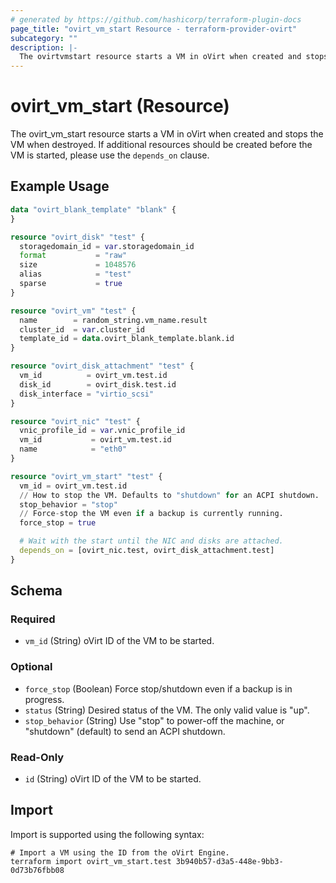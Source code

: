 ```yaml
---
# generated by https://github.com/hashicorp/terraform-plugin-docs
page_title: "ovirt_vm_start Resource - terraform-provider-ovirt"
subcategory: ""
description: |-
  The ovirtvmstart resource starts a VM in oVirt when created and stops the VM when destroyed. If additional resources should be created before the VM is started, please use the depends_on clause.
---
```


# ovirt_vm_start (Resource)

The ovirt_vm_start resource starts a VM in oVirt when created and stops the VM when destroyed. If additional resources should be created before the VM is started, please use the `depends_on` clause.

## Example Usage

```terraform
data "ovirt_blank_template" "blank" {
}

resource "ovirt_disk" "test" {
  storagedomain_id = var.storagedomain_id
  format           = "raw"
  size             = 1048576
  alias            = "test"
  sparse           = true
}

resource "ovirt_vm" "test" {
  name        = random_string.vm_name.result
  cluster_id  = var.cluster_id
  template_id = data.ovirt_blank_template.blank.id
}

resource "ovirt_disk_attachment" "test" {
  vm_id          = ovirt_vm.test.id
  disk_id        = ovirt_disk.test.id
  disk_interface = "virtio_scsi"
}

resource "ovirt_nic" "test" {
  vnic_profile_id = var.vnic_profile_id
  vm_id           = ovirt_vm.test.id
  name            = "eth0"
}

resource "ovirt_vm_start" "test" {
  vm_id = ovirt_vm.test.id
  // How to stop the VM. Defaults to "shutdown" for an ACPI shutdown.
  stop_behavior = "stop"
  // Force-stop the VM even if a backup is currently running.
  force_stop = true

  # Wait with the start until the NIC and disks are attached.
  depends_on = [ovirt_nic.test, ovirt_disk_attachment.test]
}
```

<!-- schema generated by tfplugindocs -->
## Schema

### Required

- `vm_id` (String) oVirt ID of the VM to be started.

### Optional

- `force_stop` (Boolean) Force stop/shutdown even if a backup is in progress.
- `status` (String) Desired status of the VM. The only valid value is "up".
- `stop_behavior` (String) Use "stop" to power-off the machine, or "shutdown" (default) to send an ACPI shutdown.

### Read-Only

- `id` (String) oVirt ID of the VM to be started.

## Import

Import is supported using the following syntax:

```shell
# Import a VM using the ID from the oVirt Engine.
terraform import ovirt_vm_start.test 3b940b57-d3a5-448e-9bb3-0d73b76fbb08
```

